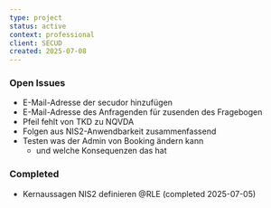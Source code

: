 ```yaml
---
type: project
status: active
context: professional
client: SECUD
created: 2025-07-08
---
```


### Open Issues
- E-Mail-Adresse der secudor hinzufügen
- E-Mail-Adresse des Anfragenden für zusenden des Fragebogen
- Pfeil fehlt von TKD zu NQVDA
- Folgen aus NIS2-Anwendbarkeit zusammenfassend
- Testen was der Admin von Booking ändern kann
	- und welche Konsequenzen das hat

### Completed
- Kernaussagen NIS2 definieren @RLE (completed 2025-07-05)
